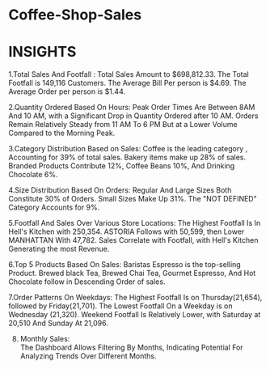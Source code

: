# Coffee-Shop-Sales 

# INSIGHTS 
1.Total Sales And Footfall :
Total Sales Amount to $698,812.33.
The Total Footfall is 149,116 Customers.
The Average Bill Per person is $4.69.
The Average Order per person is $1.44.

2.Quantity Ordered Based On Hours:
Peak Order Times Are Between 8AM And 10 AM,  with a Significant Drop in Quantity Ordered after 10 AM.
Orders Remain Relatively Steady from 11 AM To 6 PM But at a Lower Volume Compared to the Morning Peak.

3.Category Distribution Based on Sales:
Coffee is the leading category , Accounting for 39% of total sales.
Bakery items make up 28% of sales.
Branded Products Contribute 12%, Coffee Beans 10%, And Drinking Chocolate 6%.

4.Size Distribution Based On Orders:
Regular And Large Sizes Both Constitute 30% of Orders.
Small Sizes Make Up 31%.
The "NOT DEFINED" Category Accounts for 9%.

5.Footfall And Sales Over Various Store Locations:
The Highest Footfall Is In Hell's Kitchen with 250,354.
ASTORIA Follows with 50,599, then Lower MANHATTAN With 47,782.
Sales Correlate with Footfall, with Hell's Kitchen Generating the most Revenue.

6.Top 5 Products Based On Sales:
Baristas Espresso is the top-selling Product.
Brewed black Tea, Brewed Chai Tea, Gourmet Espresso, And Hot Chocolate follow in Descending Order of sales.

7.Order Patterns On Weekdays:
The Highest Footfall Is on Thursday(21,654), followed by Friday(21,701).
The Lowest Footfall On a Weekday is on Wednesday (21,320).
Weekend Footfall Is Relatively Lower, with Saturday at 20,510 And Sunday At 21,096.

8. Monthly Sales:  
The Dashboard Allows Filtering By Months, Indicating Potential For Analyzing Trends Over Different Months.


